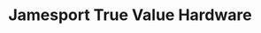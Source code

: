 ---
title: "Jamesport True Value Hardware"
url: /jamesport/jamesport-true-value-hardware/
shop: hardware
---